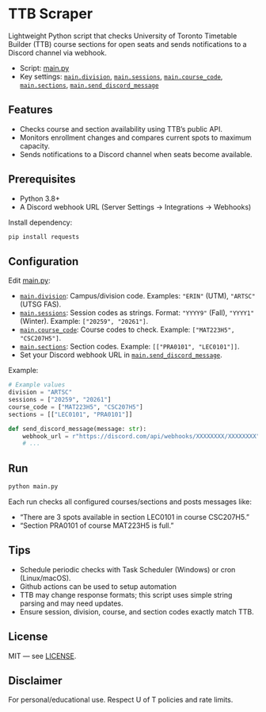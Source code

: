 # TTB Scraper

Lightweight Python script that checks University of Toronto Timetable Builder (TTB) course sections for open seats and sends notifications to a Discord channel via webhook.

- Script: [main.py](main.py)
- Key settings: [`main.division`](main.py), [`main.sessions`](main.py), [`main.course_code`](main.py), [`main.sections`](main.py), [`main.send_discord_message`](main.py)

## Features
- Checks course and section availability using TTB’s public API.
- Monitors enrollment changes and compares current spots to maximum capacity.
- Sends notifications to a Discord channel when seats become available.

## Prerequisites
- Python 3.8+
- A Discord webhook URL (Server Settings → Integrations → Webhooks)

Install dependency:
```bash
pip install requests
```

## Configuration
Edit [main.py](main.py):

- [`main.division`](main.py): Campus/division code. Examples: `"ERIN"` (UTM), `"ARTSC"` (UTSG FAS).
- [`main.sessions`](main.py): Session codes as strings. Format: `"YYYY9"` (Fall), `"YYYY1"` (Winter). Example: `["20259", "20261"]`.
- [`main.course_code`](main.py): Course codes to check. Example: `["MAT223H5", "CSC207H5"]`.
- [`main.sections`](main.py): Section codes. Example: `[["PRA0101", "LEC0101"]]`.
- Set your Discord webhook URL in [`main.send_discord_message`](main.py).

Example:
```python
# Example values
division = "ARTSC"
sessions = ["20259", "20261"]
course_code = ["MAT223H5", "CSC207H5"]
sections = [["LEC0101", "PRA0101"]]

def send_discord_message(message: str):
    webhook_url = r"https://discord.com/api/webhooks/XXXXXXXX/XXXXXXXX"
    # ...
```

## Run
```bash
python main.py
```

Each run checks all configured courses/sections and posts messages like:
- “There are 3 spots available in section LEC0101 in course CSC207H5.”
- “Section PRA0101 of course MAT223H5 is full.”

## Tips
- Schedule periodic checks with Task Scheduler (Windows) or cron (Linux/macOS).
- Github actions can be used to setup automation
- TTB may change response formats; this script uses simple string parsing and may need updates.
- Ensure session, division, course, and section codes exactly match TTB.

## License
MIT — see [LICENSE](LICENSE).

## Disclaimer
For personal/educational use. Respect U of T policies and rate limits.